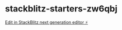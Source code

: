 # stackblitz-starters-zw6qbj

[Edit in StackBlitz next generation editor ⚡️](https://stackblitz.com/~/github.com/abhilashdurgam454/stackblitz-starters-zw6qbj)